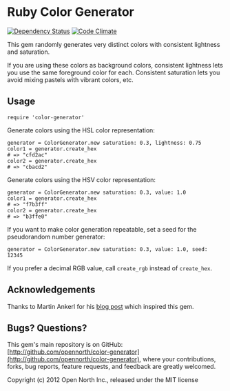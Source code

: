 # Ruby Color Generator

[![Dependency Status](https://gemnasium.com/opennorth/color-generator.png)](https://gemnasium.com/opennorth/color-generator)
[![Code Climate](https://codeclimate.com/badge.png)](https://codeclimate.com/github/opennorth/color-generator)

This gem randomly generates very distinct colors with consistent lightness and saturation.

If you are using these colors as background colors, consistent lightness lets you use the same foreground color for each. Consistent saturation lets you avoid mixing pastels with vibrant colors, etc.

## Usage

    require 'color-generator'

Generate colors using the HSL color representation:

    generator = ColorGenerator.new saturation: 0.3, lightness: 0.75
    color1 = generator.create_hex
    # => "cfd2ac"
    color2 = generator.create_hex
    # => "cbacd2"

Generate colors using the HSV color representation:

    generator = ColorGenerator.new saturation: 0.3, value: 1.0
    color1 = generator.create_hex
    # => "f7b3ff"
    color2 = generator.create_hex
    # => "b3ffe0"

If you want to make color generation repeatable, set a seed for the pseudorandom number generator:

    generator = ColorGenerator.new saturation: 0.3, value: 1.0, seed: 12345

If you prefer a decimal RGB value, call `create_rgb` instead of `create_hex`.

## Acknowledgements

Thanks to Martin Ankerl for his [blog post](http://martin.ankerl.com/2009/12/09/how-to-create-random-colors-programmatically/) which inspired this gem.

## Bugs? Questions?

This gem's main repository is on GitHub: [http://github.com/opennorth/color-generator](http://github.com/opennorth/color-generator), where your contributions, forks, bug reports, feature requests, and feedback are greatly welcomed.

Copyright (c) 2012 Open North Inc., released under the MIT license
